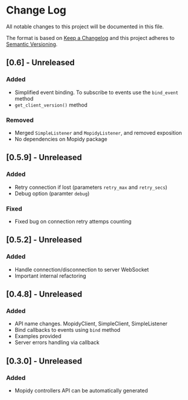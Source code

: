 # Change Log
All notable changes to this project will be documented in this file.

The format is based on [Keep a Changelog](http://keepachangelog.com/)
and this project adheres to [Semantic Versioning](http://semver.org/).

## [0.6] - Unreleased
### Added
- Simplified event binding. To subscribe to events use the `bind_event` method
- `get_client_version()` method
### Removed
- Merged `SimpleListener` and `MopidyListener`, and removed exposition
- No dependencies on Mopidy package

## [0.5.9] - Unreleased
### Added
- Retry connection if lost (parameters `retry_max` and `retry_secs`)
- Debug option (paramter `debug`)

### Fixed
- Fixed bug on connection retry attemps counting

## [0.5.2] - Unreleased
### Added
- Handle connection/disconnection to server WebSocket
- Important internal refactoring

## [0.4.8] - Unreleased
### Added
- API name changes. MopidyClient, SimpleClient, SimpleListener
- Bind callbacks to events using `bind` method
- Examples provided
- Server errors handling via callback

## [0.3.0] - Unreleased
### Added
- Mopidy controllers API can be automatically generated

